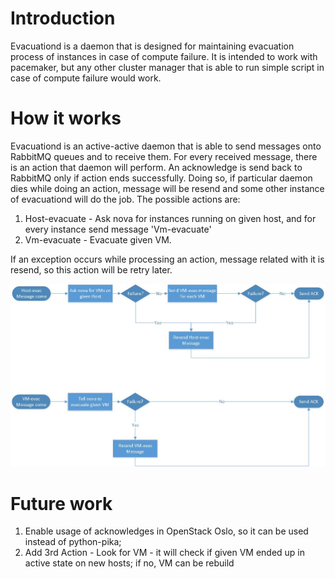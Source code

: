 # Introduction

Evacuationd is a daemon that is designed for maintaining evacuation process of
instances in case of compute failure. It is intended to work with pacemaker, but
any other cluster manager that is able to run simple script in case of compute
failure would work.

# How it works

Evacuationd is an active-active daemon that is able to send messages onto
RabbitMQ queues and to receive them. For every received message, there is an
action that daemon will perform. An acknowledge is send back to RabbitMQ only if
action ends successfully. Doing so, if particular daemon dies while doing an
action, message will be resend and some other instance of evacuationd will do
the job. The possible actions are:

1. Host-evacuate - Ask nova for instances running on given host, and for every
   instance send message 'Vm-evacuate'
2. Vm-evacuate - Evacuate given VM.

If an exception occurs while processing an action, message related with it is
resend, so this action will be retry later.

![evacuationdworkflow](https://raw.githubusercontent.com/dawiddeja/evacuationd/master/workflow.jpg)

# Future work

1. Enable usage of acknowledges in OpenStack Oslo, so it can be used instead of
   python-pika;
2. Add 3rd Action - Look for VM - it will check if given VM ended up in active
   state on new hosts; if no, VM can be rebuild
